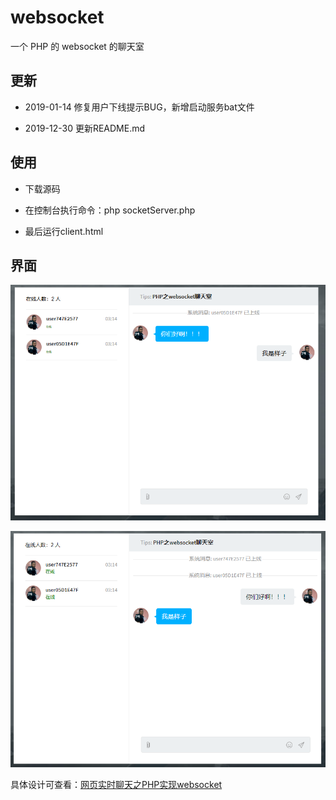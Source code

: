 # websocket
一个 PHP 的 websocket 的聊天室

## 更新

- 2019-01-14 修复用户下线提示BUG，新增启动服务bat文件

- 2019-12-30 更新README.md

## 使用

- 下载源码

- 在控制台执行命令：php socketServer.php

- 最后运行client.html

## 界面

![图一](screenshot/1.png)

![图二](screenshot/2.png)

具体设计可查看：[网页实时聊天之PHP实现websocket](https://www.cnblogs.com/yang-2018/p/10762565.html)
